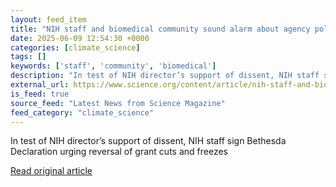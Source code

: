 ```yaml
---
layout: feed_item
title: "NIH staff and biomedical community sound alarm about agency politicization, funding slowdown"
date: 2025-06-09 12:54:30 +0000
categories: [climate_science]
tags: []
keywords: ['staff', 'community', 'biomedical']
description: "In test of NIH director’s support of dissent, NIH staff sign Bethesda Declaration urging reversal of grant cuts and freezes"
external_url: https://www.science.org/content/article/nih-staff-and-biomedical-community-sound-alarm-about-agency-politicization-funding
is_feed: true
source_feed: "Latest News from Science Magazine"
feed_category: "climate_science"
---
```


In test of NIH director’s support of dissent, NIH staff sign Bethesda Declaration urging reversal of grant cuts and freezes

[Read original article](https://www.science.org/content/article/nih-staff-and-biomedical-community-sound-alarm-about-agency-politicization-funding)
